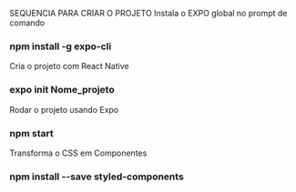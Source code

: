 SEQUENCIA PARA CRIAR O PROJETO
Instala o EXPO global no prompt de comando
### npm install -g expo-cli

Cria o projeto com React Native
### expo init Nome_projeto

Rodar o projeto usando Expo
### npm start

Transforma o CSS em Componentes
### npm install --save styled-components